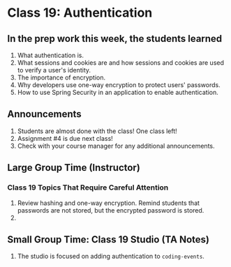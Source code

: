 # Class 19: Authentication

## In the prep work this week, the students learned

1. What authentication is.
1. What sessions and cookies are and how sessions and cookies are used to verify a user's identity.
1. The importance of encryption.
1. Why developers use one-way encryption to protect users' passwords.
1. How to use Spring Security in an application to enable authentication.

## Announcements

1. Students are almost done with the class! One class left!
1. Assignment #4 is due next class! 
1. Check with your course manager for any additional announcements.

## Large Group Time (Instructor)

### Class 19 Topics That Require Careful Attention
1. Review hashing and one-way encryption. Remind students that passwords are not stored, but the encrypted password is stored.
1. 

## Small Group Time: Class 19 Studio (TA Notes)

1. The studio is focused on adding authentication to ``coding-events``.